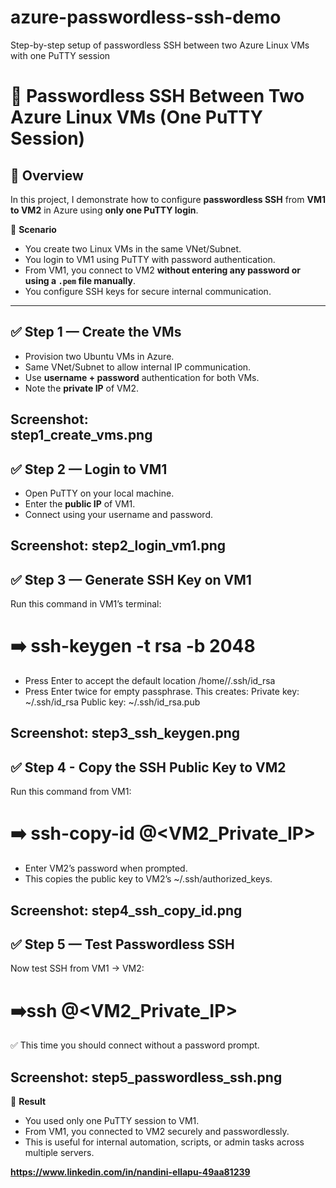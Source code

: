 # azure-passwordless-ssh-demo
Step-by-step setup of passwordless SSH between two Azure Linux VMs with one PuTTY session
# 🚀 Passwordless SSH Between Two Azure Linux VMs (One PuTTY Session)

## 📌 Overview
In this project, I demonstrate how to configure **passwordless SSH** from **VM1 to VM2** in Azure using **only one PuTTY login**.

🔹 **Scenario**  
- You create two Linux VMs in the same VNet/Subnet.
- You login to VM1 using PuTTY with password authentication.
- From VM1, you connect to VM2 **without entering any password or using a `.pem` file manually**.
- You configure SSH keys for secure internal communication.

---
## ✅ Step 1 — Create the VMs

- Provision two Ubuntu VMs in Azure.
- Same VNet/Subnet to allow internal IP communication.
- Use **username + password** authentication for both VMs.
- Note the **private IP** of VM2.

**Screenshot:**  
step1_create_vms.png
---

## ✅ Step 2 — Login to VM1

- Open PuTTY on your local machine.
- Enter the **public IP** of VM1.
- Connect using your username and password.

**Screenshot:** 
step2_login_vm1.png
---

## ✅ Step 3 — Generate SSH Key on VM1

Run this command in VM1’s terminal:
# ➡️ ssh-keygen -t rsa -b 2048
- Press Enter to accept the default location /home/<username>/.ssh/id_rsa
- Press Enter twice for empty passphrase.
This creates:
Private key: ~/.ssh/id_rsa
Public key: ~/.ssh/id_rsa.pub

**Screenshot:**
step3_ssh_keygen.png
---
## ✅ Step 4 - Copy the SSH Public Key to VM2
Run this command from VM1:
# ➡️ ssh-copy-id <username>@<VM2_Private_IP>
- Enter VM2’s password when prompted.
- This copies the public key to VM2’s ~/.ssh/authorized_keys.
  
**Screenshot:**
step4_ssh_copy_id.png
---
## ✅ Step 5 — Test Passwordless SSH
Now test SSH from VM1 → VM2:
# ➡️ssh <username>@<VM2_Private_IP>
✅ This time you should connect without a password prompt.

**Screenshot:**
step5_passwordless_ssh.png
---

🎉 **Result**
- You used only one PuTTY session to VM1.
- From VM1, you connected to VM2 securely and passwordlessly.
- This is useful for internal automation, scripts, or admin tasks across multiple servers.
  

**https://www.linkedin.com/in/nandini-ellapu-49aa81239**


